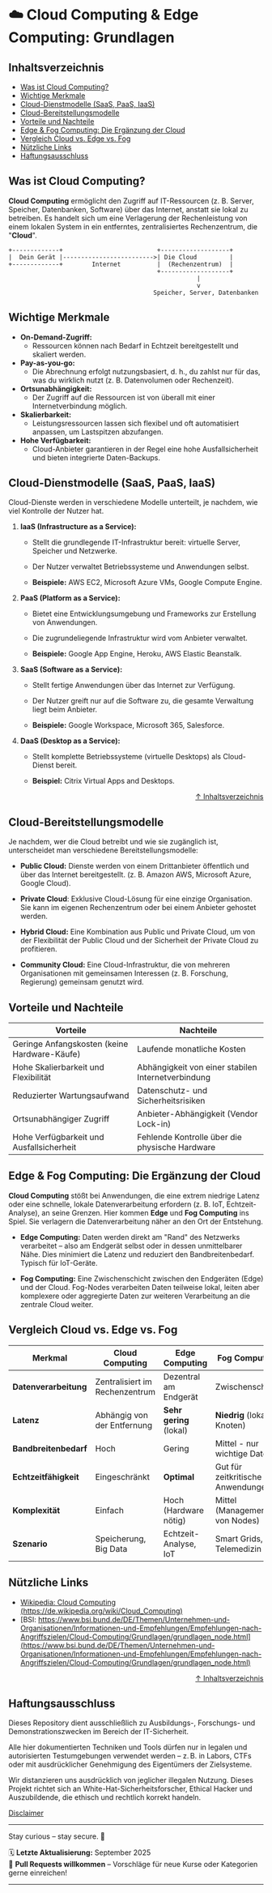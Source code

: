 # ☁️ Cloud Computing & Edge Computing: Grundlagen

## Inhaltsverzeichnis
- [Was ist Cloud Computing?](#was-ist-cloud-computing)
- [Wichtige Merkmale](#wichtige-merkmale)
- [Cloud-Dienstmodelle (SaaS, PaaS, IaaS)](#cloud-dienstmodelle-saas-paas-iaas)
- [Cloud-Bereitstellungsmodelle](#cloud-bereitstellungsmodelle)
- [Vorteile und Nachteile](#vorteile-und-nachteile)
- [Edge & Fog Computing: Die Ergänzung der Cloud](#edge--fog-computing-die-ergänzung-der-cloud)
- [Vergleich Cloud vs. Edge vs. Fog](#vergleich-cloud-vs-edge-vs-fog)
- [Nützliche Links](#nützliche-links)
- [Haftungsausschluss](#haftungsausschluss)


## Was ist Cloud Computing?

**Cloud Computing** ermöglicht den Zugriff auf IT-Ressourcen (z. B. Server, Speicher, Datenbanken, Software) über das Internet, anstatt sie lokal zu betreiben. Es handelt sich um eine Verlagerung der Rechenleistung von einem lokalen System in ein entferntes, zentralisiertes Rechenzentrum, die "**Cloud**".

```text
+-------------+                          +-------------------+
|  Dein Gerät |------------------------->| Die Cloud         |
+-------------+        Internet          |  (Rechenzentrum)  |
                                         +-------------------+
                                                    |
                                                    v
                                        Speicher, Server, Datenbanken
```

## Wichtige Merkmale

- **On-Demand-Zugriff:** 
    - Ressourcen können nach Bedarf in Echtzeit bereitgestellt und skaliert werden.
- **Pay-as-you-go:** 
    - Die Abrechnung erfolgt nutzungsbasiert, d. h., du zahlst nur für das, was du wirklich nutzt (z. B. Datenvolumen oder Rechenzeit).
- **Ortsunabhängigkeit:** 
    - Der Zugriff auf die Ressourcen ist von überall mit einer Internetverbindung möglich.
- **Skalierbarkeit:** 
    - Leistungsressourcen lassen sich flexibel und oft automatisiert anpassen, um Lastspitzen abzufangen.
- **Hohe Verfügbarkeit:** 
    - Cloud-Anbieter garantieren in der Regel eine hohe Ausfallsicherheit und bieten integrierte Daten-Backups.

## Cloud-Dienstmodelle (SaaS, PaaS, IaaS)

Cloud-Dienste werden in verschiedene Modelle unterteilt, je nachdem, wie viel Kontrolle der Nutzer hat.

1. **IaaS (Infrastructure as a Service):**

    - Stellt die grundlegende IT-Infrastruktur bereit: virtuelle Server, Speicher und Netzwerke.

    - Der Nutzer verwaltet Betriebssysteme und Anwendungen selbst.

    - **Beispiele:** AWS EC2, Microsoft Azure VMs, Google Compute Engine.

2. **PaaS (Platform as a Service):**

    - Bietet eine Entwicklungsumgebung und Frameworks zur Erstellung von Anwendungen.

    - Die zugrundeliegende Infrastruktur wird vom Anbieter verwaltet.

    - **Beispiele:** Google App Engine, Heroku, AWS Elastic Beanstalk.

3. **SaaS (Software as a Service):**

    - Stellt fertige Anwendungen über das Internet zur Verfügung.

    - Der Nutzer greift nur auf die Software zu, die gesamte Verwaltung liegt beim Anbieter.

    - **Beispiele:** Google Workspace, Microsoft 365, Salesforce.

4. **DaaS (Desktop as a Service):**

    - Stellt komplette Betriebssysteme (virtuelle Desktops) als Cloud-Dienst bereit.

    - **Beispiel:** Citrix Virtual Apps and Desktops.


<div align=right>

[↑ Inhaltsverzeichnis](#inhaltsverzeichnis)

</div>

## Cloud-Bereitstellungsmodelle

Je nachdem, wer die Cloud betreibt und wie sie zugänglich ist, unterscheidet man verschiedene Bereitstellungsmodelle:

- **Public Cloud:** Dienste werden von einem Drittanbieter öffentlich und über das Internet bereitgestellt. (z. B. Amazon AWS, Microsoft Azure, Google Cloud).

- **Private Cloud**: Exklusive Cloud-Lösung für eine einzige Organisation. Sie kann im eigenen Rechenzentrum oder bei einem Anbieter gehostet werden.

- **Hybrid Cloud:** Eine Kombination aus Public und Private Cloud, um von der Flexibilität der Public Cloud und der Sicherheit der Private Cloud zu profitieren.

- **Community Cloud:** Eine Cloud-Infrastruktur, die von mehreren Organisationen mit gemeinsamen Interessen (z. B. Forschung, Regierung) gemeinsam genutzt wird.


## Vorteile und Nachteile

| **Vorteile** | **Nachteile** |
|--------------|---------------|
| Geringe Anfangskosten (keine Hardware-Käufe) | Laufende monatliche Kosten |
| Hohe Skalierbarkeit und Flexibilität | Abhängigkeit von einer stabilen Internetverbindung |
| Reduzierter Wartungsaufwand | Datenschutz- und Sicherheitsrisiken |
| Ortsunabhängiger Zugriff | Anbieter-Abhängigkeit (Vendor Lock-in) |
| Hohe Verfügbarkeit und Ausfallsicherheit | Fehlende Kontrolle über die physische Hardware |

## Edge & Fog Computing: Die Ergänzung der Cloud

**Cloud Computing** stößt bei Anwendungen, die eine extrem niedrige Latenz oder eine schnelle, lokale Datenverarbeitung erfordern (z. B. IoT, Echtzeit-Analyse), an seine Grenzen. Hier kommen **Edge** und **Fog Computing** ins Spiel. Sie verlagern die Datenverarbeitung näher an den Ort der Entstehung.

- **Edge Computing:** Daten werden direkt am "Rand" des Netzwerks verarbeitet – also am Endgerät selbst oder in dessen unmittelbarer Nähe. Dies minimiert die Latenz und reduziert den Bandbreitenbedarf. Typisch für IoT-Geräte.

- **Fog Computing:** Eine Zwischenschicht zwischen den Endgeräten (Edge) und der Cloud. Fog-Nodes verarbeiten Daten teilweise lokal, leiten aber komplexere oder aggregierte Daten zur weiteren Verarbeitung an die zentrale Cloud weiter.

## Vergleich Cloud vs. Edge vs. Fog


| Merkmal | Cloud Computing | Edge  Computing | Fog Computing | 
|---------|------------------|------|-----------|
| **Datenverarbeitung** | Zentralisiert im Rechenzentrum | Dezentral am Endgerät | Zwischenschicht |
| **Latenz** | Abhängig von der Entfernung | **Sehr gering** (lokal) | **Niedrig** (lokale Knoten) |
| **Bandbreitenbedarf** | Hoch | Gering | Mittel - nur wichtige Daten |
| **Echtzeitfähigkeit** | Eingeschränkt | **Optimal** | Gut für zeitkritische Anwendungen |
| **Komplexität** | Einfach | Hoch (Hardware nötig) | Mittel (Management von Nodes) |
| **Szenario** | Speicherung, Big Data | Echtzeit-Analyse, IoT | Smart Grids, Telemedizin |

## Nützliche Links
- [Wikipedia: Cloud Computing (https://de.wikipedia.org/wiki/Cloud_Computing)](https://de.wikipedia.org/wiki/Cloud_Computing)
- [BSI: https://www.bsi.bund.de/DE/Themen/Unternehmen-und-Organisationen/Informationen-und-Empfehlungen/Empfehlungen-nach-Angriffszielen/Cloud-Computing/Grundlagen/grundlagen_node.html](https://www.bsi.bund.de/DE/Themen/Unternehmen-und-Organisationen/Informationen-und-Empfehlungen/Empfehlungen-nach-Angriffszielen/Cloud-Computing/Grundlagen/grundlagen_node.html)



<div align=right>

[↑ Inhaltsverzeichnis](#inhaltsverzeichnis)

</div>


## Haftungsausschluss

Dieses Repository dient ausschließlich zu Ausbildungs-, Forschungs- und Demonstrationszwecken im Bereich der IT-Sicherheit.

Alle hier dokumentierten Techniken und Tools dürfen nur in legalen und autorisierten Testumgebungen verwendet werden – z. B. in Labors, CTFs oder mit ausdrücklicher Genehmigung des Eigentümers der Zielsysteme.

Wir distanzieren uns ausdrücklich von jeglicher illegalen Nutzung.
Dieses Projekt richtet sich an White-Hat-Sicherheitsforscher, Ethical Hacker und Auszubildende, die ethisch und rechtlich korrekt handeln.

[Disclaimer](/00-disclaimer/disclaimer.md)

--- 

Stay curious – stay secure. 🔐

🗓️ **Letzte Aktualisierung:** September 2025  
🤝 **Pull Requests willkommen** – Vorschläge für neue Kurse oder Kategorien gerne einreichen!

---
